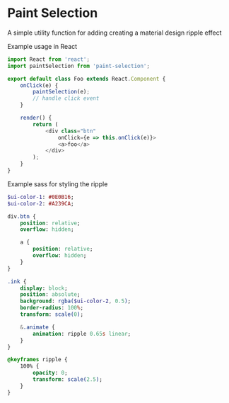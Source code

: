 # Paint Selection
A simple utility function for adding creating a material design ripple effect

Example usage in React
```javascript
import React from 'react';
import paintSelection from 'paint-selection';

export default class Foo extends React.Component {
    onClick(e) {
        paintSelection(e);
        // handle click event
    }

    render() {
        return (
            <div class="btn"
                onClick={e => this.onClick(e)}>
                <a>foo</a>
            </div>
        );
    }
}
```

Example sass for styling the ripple
```sass
$ui-color-1: #0E0B16;
$ui-color-2: #A239CA;

div.btn {
    position: relative;
    overflow: hidden;

    a {
        position: relative;
        overflow: hidden;
    }
}

.ink {
    display: block;
    position: absolute;
    background: rgba($ui-color-2, 0.5);
    border-radius: 100%;
    transform: scale(0);

    &.animate {
        animation: ripple 0.65s linear;
    }
}

@keyframes ripple {
    100% {
        opacity: 0;
        transform: scale(2.5);
    }
}
```
